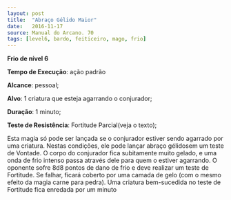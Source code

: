 ```yaml
---
layout: post
title:  "Abraço Gélido Maior"
date:   2016-11-17
source: Manual do Arcano. 70
tags: [level6, bardo, feiticeiro, mago, frio]
---
```


**Frio de nível 6**

**Tempo de Execução**: ação padrão

**Alcance**: pessoal;

**Alvo**: 1 criatura que esteja agarrando o conjurador;

**Duração**: 1 minuto;

**Teste de Resistência**: Fortitude Parcial(veja o texto);

Esta magia só pode ser lançada se o conjurador estiver 
sendo agarrado por uma criatura. Nestas condições, ele pode 
lançar abraço gélidosem um teste de Vontade. O corpo do 
conjurador fica subitamente muito gelado, e uma onda de frio 
intenso passa através dele para quem o estiver agarrando. O 
oponente sofre 8d8 pontos de dano de frio e deve realizar um 
teste de Fortitude. Se falhar,  ficará coberto por uma camada de gelo (com o mesmo efeito da magia carne 
para pedra). Uma criatura bem-sucedida no teste de Fortitude fica enredada por um minuto